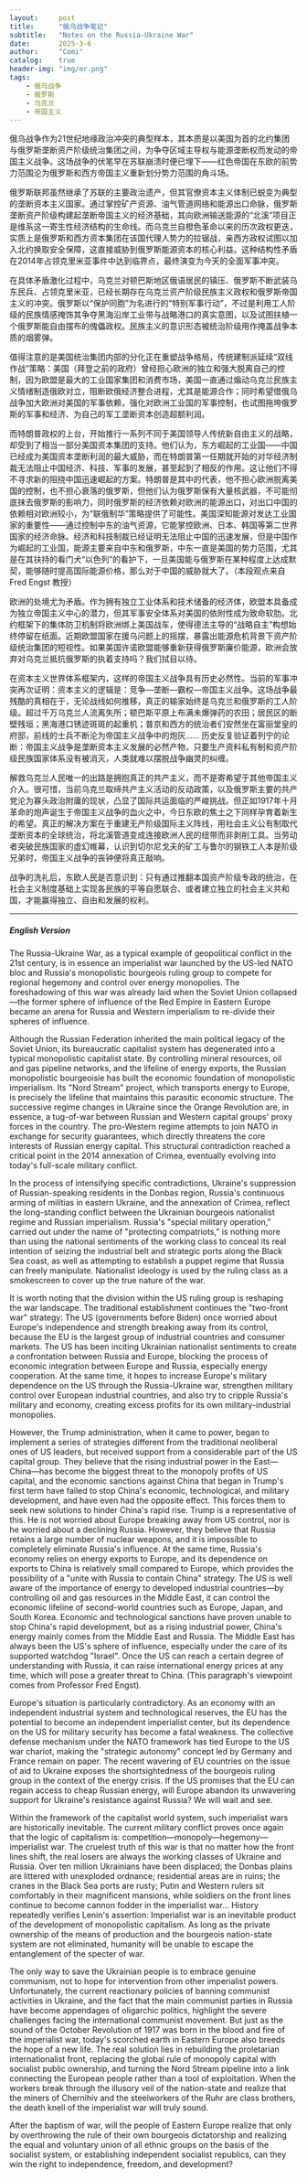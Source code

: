 ```yaml
---
layout:     post
title:      "俄乌战争笔记"
subtitle:   "Notes on the Russia-Ukraine War"
date:       2025-3-6
author:     "Comi"
catalog:    true
header-img: "img/er.png"
tags:
    - 俄乌战争
    - 俄罗斯
    - 乌克兰
    - 帝国主义
---
```


俄乌战争作为21世纪地缘政治冲突的典型样本，其本质是以美国为首的北约集团与俄罗斯垄断资产阶级统治集团之间，为争夺区域主导权与能源垄断权而发动的帝国主义战争。这场战争的伏笔早在苏联崩溃时便已埋下——红色帝国在东欧的前势力范围沦为俄罗斯和西方帝国主义重新划分势力范围的角斗场。

俄罗斯联邦虽然继承了苏联的主要政治遗产，但其官僚资本主义体制已蜕变为典型的垄断资本主义国家。通过掌控矿产资源、油气管道网络和能源出口命脉，俄罗斯垄断资产阶级构建起垄断帝国主义的经济基础，其向欧洲输送能源的“北溪”项目正是维系这一寄生性经济结构的生命线。而乌克兰自橙色革命以来的历次政权更迭，实质上是俄罗斯和西方资本集团在该国代理人势力的拉锯战，亲西方政权试图以加入北约换取安全保障，这直接威胁到俄罗斯能源资本的核心利益。这种结构性矛盾在2014年占领克里米亚事件中达到临界点，最终演变为今天的全面军事冲突。

在具体矛盾激化过程中，乌克兰对顿巴斯地区俄语居民的镇压、俄罗斯不断武装乌东民兵、占领克里米亚，已经长期存在乌克兰资产阶级民族主义政权和俄罗斯帝国主义的冲突。俄罗斯以“保护同胞”为名进行的“特别军事行动”，不过是利用工人阶级的民族情感掩饰其争夺黑海沿岸工业带与战略港口的真实意图，以及试图扶植一个俄罗斯能自由摆布的傀儡政权。民族主义的意识形态被统治阶级用作掩盖战争本质的烟雾弹。

值得注意的是美国统治集团内部的分化正在重塑战争格局，传统建制派延续“双线作战”策略：美国（拜登之前的政府）曾经担心欧洲的独立和强大脱离自己的控制，因为欧盟是最大的工业国家集团和消费市场，美国一直通过煽动乌克兰民族主义情绪制造俄欧对立，阻断欧俄经济整合进程，尤其是能源合作；同时希望借俄乌战争加大欧洲对美国的军事依赖，强化对欧洲工业国的军事控制，也试图拖垮俄罗斯的军事和经济、为自己的军工垄断资本创造超额利润。

而特朗普政权的上台，开始推行一系列不同于美国领导人传统新自由主义的战略，却受到了相当一部分美国资本集团的支持。他们认为，东方崛起的工业国——中国已经成为美国资本垄断利润的最大威胁，而在特朗普第一任期就开始的对华经济制裁无法阻止中国经济、科技、军事的发展，甚至起到了相反的作用。这让他们不得不寻求新的阻挠中国迅速崛起的方案。特朗普是其中的代表，他不担心欧洲脱离美国的控制，也不担心衰落的俄罗斯，但他们认为俄罗斯保有大量核武器，不可能彻底抹去俄罗斯的影响力，同时俄罗斯的经济依赖对欧洲的能源出口，对出口中国的依赖相对欧洲较小，为“联俄制华”策略提供了可能性。美国深知能源对发达工业国家的重要性——通过控制中东的油气资源，它能掌控欧洲、日本、韩国等第二世界国家的经济命脉。经济和科技制裁已经证明无法阻止中国的迅速发展，但是中国作为崛起的工业国，能源主要来自中东和俄罗斯，中东一直是美国的势力范围，尤其是在其扶持的看门犬“以色列”的看护下，一旦美国能与俄罗斯在某种程度上达成默契，能够随时提高国际能源价格，那么对于中国的威胁就大了。（本段观点来自 Fred Engst 教授）

欧洲的处境尤为矛盾。作为拥有独立工业体系和技术储备的经济体，欧盟本具备成为独立帝国主义中心的潜力，但其军事安全体系对美国的依附性成为致命软肋。北约框架下的集体防卫机制将欧洲绑上美国战车，使得德法主导的“战略自主”构想始终停留在纸面。近期欧盟国家在援乌问题上的摇摆，暴露出能源危机背景下资产阶级统治集团的短视性。如果美国许诺欧盟能够重新获得俄罗斯廉价能源，欧洲会放弃对乌克兰抵抗俄罗斯的执着支持吗？我们拭目以待。

在资本主义世界体系框架内，这样的帝国主义战争具有历史必然性。当前的军事冲突再次证明：资本主义的逻辑是：竞争—垄断—霸权—帝国主义战争。这场战争最残酷的真相在于，无论战线如何推移，真正的输家始终是乌克兰和俄罗斯的工人阶级。超过千万乌克兰人流离失所；顿巴斯平原上布满未爆弹药的农田；居民区的断壁残垣；黑海港口锈迹斑斑的起重机；普京和西方的统治者们安然坐在富丽堂皇的府邸，前线的士兵不断沦为帝国主义战争中的炮灰…… 历史反复验证着列宁的论断：帝国主义战争是垄断资本主义发展的必然产物，只要生产资料私有制和资产阶级民族国家体系没有被消灭，人类就难以摆脱战争幽灵的纠缠。

解救乌克兰人民唯一的出路是拥抱真正的共产主义，而不是寄希望于其他帝国主义介入。很可惜，当前乌克兰取缔共产主义活动的反动政策，以及俄罗斯主要的共产党沦为寡头政治附庸的现状，凸显了国际共运面临的严峻挑战。但正如1917年十月革命的炮声诞生于帝国主义战争的血火之中，今日东欧的焦土之下同样孕育着新生的希望。真正的解决方案在于重建无产阶级国际主义阵线，用社会主义公有制取代垄断资本的全球统治，将北溪管道变成连接欧洲人民的纽带而非剥削工具。当劳动者突破民族国家的虚幻帷幕，认识到切尔尼戈夫的矿工与鲁尔的钢铁工人本是阶级兄弟时，帝国主义战争的丧钟便将真正敲响。

战争的洗礼后，东欧人民是否意识到：只有通过推翻本国资产阶级专政的统治，在社会主义制度基础上实现各民族的平等自愿联合、或者建立独立的社会主义共和国，才能赢得独立、自由和发展的权利。

---

##### English Version

The Russia-Ukraine War, as a typical example of geopolitical conflict in the 21st century, is in essence an imperialist war launched by the US-led NATO bloc and Russia's monopolistic bourgeois ruling group to compete for regional hegemony and control over energy monopolies. The foreshadowing of this war was already laid when the Soviet Union collapsed—the former sphere of influence of the Red Empire in Eastern Europe became an arena for Russia and Western imperialism to re-divide their spheres of influence.

Although the Russian Federation inherited the main political legacy of the Soviet Union, its bureaucratic capitalist system has degenerated into a typical monopolistic capitalist state. By controlling mineral resources, oil and gas pipeline networks, and the lifeline of energy exports, the Russian monopolistic bourgeoisie has built the economic foundation of monopolistic imperialism. Its "Nord Stream" project, which transports energy to Europe, is precisely the lifeline that maintains this parasitic economic structure. The successive regime changes in Ukraine since the Orange Revolution are, in essence, a tug-of-war between Russian and Western capital groups' proxy forces in the country. The pro-Western regime attempts to join NATO in exchange for security guarantees, which directly threatens the core interests of Russian energy capital. This structural contradiction reached a critical point in the 2014 annexation of Crimea, eventually evolving into today's full-scale military conflict.

In the process of intensifying specific contradictions, Ukraine's suppression of Russian-speaking residents in the Donbas region, Russia's continuous arming of militias in eastern Ukraine, and the annexation of Crimea, reflect the long-standing conflict between the Ukrainian bourgeois nationalist regime and Russian imperialism. Russia's "special military operation," carried out under the name of "protecting compatriots," is nothing more than using the national sentiments of the working class to conceal its real intention of seizing the industrial belt and strategic ports along the Black Sea coast, as well as attempting to establish a puppet regime that Russia can freely manipulate. Nationalist ideology is used by the ruling class as a smokescreen to cover up the true nature of the war.

It is worth noting that the division within the US ruling group is reshaping the war landscape. The traditional establishment continues the "two-front war" strategy: The US (governments before Biden) once worried about Europe's independence and strength breaking away from its control, because the EU is the largest group of industrial countries and consumer markets. The US has been inciting Ukrainian nationalist sentiments to create a confrontation between Russia and Europe, blocking the process of economic integration between Europe and Russia, especially energy cooperation. At the same time, it hopes to increase Europe's military dependence on the US through the Russia-Ukraine war, strengthen military control over European industrial countries, and also try to cripple Russia's military and economy, creating excess profits for its own military-industrial monopolies.

However, the Trump administration, when it came to power, began to implement a series of strategies different from the traditional neoliberal ones of US leaders, but received support from a considerable part of the US capital group. They believe that the rising industrial power in the East—China—has become the biggest threat to the monopoly profits of US capital, and the economic sanctions against China that began in Trump's first term have failed to stop China's economic, technological, and military development, and have even had the opposite effect. This forces them to seek new solutions to hinder China's rapid rise. Trump is a representative of this. He is not worried about Europe breaking away from US control, nor is he worried about a declining Russia. However, they believe that Russia retains a large number of nuclear weapons, and it is impossible to completely eliminate Russia's influence. At the same time, Russia's economy relies on energy exports to Europe, and its dependence on exports to China is relatively small compared to Europe, which provides the possibility of a "unite with Russia to contain China" strategy. The US is well aware of the importance of energy to developed industrial countries—by controlling oil and gas resources in the Middle East, it can control the economic lifeline of second-world countries such as Europe, Japan, and South Korea. Economic and technological sanctions have proven unable to stop China's rapid development, but as a rising industrial power, China's energy mainly comes from the Middle East and Russia. The Middle East has always been the US's sphere of influence, especially under the care of its supported watchdog "Israel". Once the US can reach a certain degree of understanding with Russia, it can raise international energy prices at any time, which will pose a greater threat to China. (This paragraph's viewpoint comes from Professor Fred Engst).

Europe's situation is particularly contradictory. As an economy with an independent industrial system and technological reserves, the EU has the potential to become an independent imperialist center, but its dependence on the US for military security has become a fatal weakness. The collective defense mechanism under the NATO framework has tied Europe to the US war chariot, making the "strategic autonomy" concept led by Germany and France remain on paper. The recent wavering of EU countries on the issue of aid to Ukraine exposes the shortsightedness of the bourgeois ruling group in the context of the energy crisis. If the US promises that the EU can regain access to cheap Russian energy, will Europe abandon its unwavering support for Ukraine's resistance against Russia? We will wait and see.

Within the framework of the capitalist world system, such imperialist wars are historically inevitable. The current military conflict proves once again that the logic of capitalism is: competition—monopoly—hegemony—imperialist war. The cruelest truth of this war is that no matter how the front lines shift, the real losers are always the working classes of Ukraine and Russia. Over ten million Ukrainians have been displaced; the Donbas plains are littered with unexploded ordnance; residential areas are in ruins; the cranes in the Black Sea ports are rusty; Putin and Western rulers sit comfortably in their magnificent mansions, while soldiers on the front lines continue to become cannon fodder in the imperialist war... History repeatedly verifies Lenin's assertion: Imperialist war is an inevitable product of the development of monopolistic capitalism. As long as the private ownership of the means of production and the bourgeois nation-state system are not eliminated, humanity will be unable to escape the entanglement of the specter of war.

The only way to save the Ukrainian people is to embrace genuine communism, not to hope for intervention from other imperialist powers. Unfortunately, the current reactionary policies of banning communist activities in Ukraine, and the fact that the main communist parties in Russia have become appendages of oligarchic politics, highlight the severe challenges facing the international communist movement. But just as the sound of the October Revolution of 1917 was born in the blood and fire of the imperialist war, today's scorched earth in Eastern Europe also breeds the hope of a new life. The real solution lies in rebuilding the proletarian internationalist front, replacing the global rule of monopoly capital with socialist public ownership, and turning the Nord Stream pipeline into a link connecting the European people rather than a tool of exploitation. When the workers break through the illusory veil of the nation-state and realize that the miners of Chernihiv and the steelworkers of the Ruhr are class brothers, the death knell of the imperialist war will truly sound.

After the baptism of war, will the people of Eastern Europe realize that only by overthrowing the rule of their own bourgeois dictatorship and realizing the equal and voluntary union of all ethnic groups on the basis of the socialist system, or establishing independent socialist republics, can they win the right to independence, freedom, and development?
